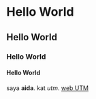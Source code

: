 # Hello World
## Hello World
### Hello World
#### Hello World

saya **aida**. kat *utm*. [web UTM](http://www.utm.my/)

